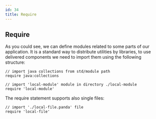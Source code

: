 ```yaml
---
id: 34
title: Require
---
```


## Require
As you could see, we can define modules related to some parts of our application. 
It is a standard way to distribute utilities by libraries, to use delivered components we need to import them using the following structure:

```panda
// import java collections from std/module path
require java:collections

// import 'local-module' module in directory ./local-module
require 'local-module'
```

The require statement supports also single files:

```panda
// import './local-file.panda' file
require 'local-file'
```